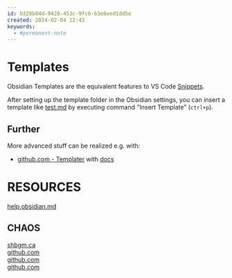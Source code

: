 ```yaml
---
id: b328b84d-9428-453c-9fc6-63e6eed1dd5e
created: 2024-02-04 12:43
keywords: 
  - #permanent-note
---
```



Templates
======================================================================

Obsidian Templates are the equivalent features to VS Code [Snippets](../vs-code/snippets.md).  

After setting up the template folder in the Obsidian settings, 
you can insert a template like [test.md](template-sources/test.md) by executing command "Insert Template" (`ctrl+p`).  



Further 
------------------------------------------------------------
More advanced stuff can be realized e.g. with:  
* [github.com - Templater](https://github.com/SilentVoid13/Templater) with [docs](https://silentvoid13.github.io/Templater/introduction.html)  




RESOURCES
======================================================================

[help.obsidian.md](https://help.obsidian.md/Plugins/Templates)  


## CHAOS
[shbgm.ca](https://shbgm.ca/blog/obsidian/how-to-use-templater-js-scripts)  
[github.com](https://github.com/chhoumann/quickadd)  
[github.com](https://github.com/garyng/obsidian-temple)  
[github.com](https://github.com/ArianaKhit/text-snippets-obsidian)  
